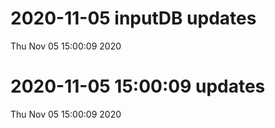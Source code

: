
# 2020-11-05 inputDB updates 
 Thu Nov 05 15:00:09 2020 


# 2020-11-05 15:00:09 updates 
 Thu Nov 05 15:00:09 2020 

